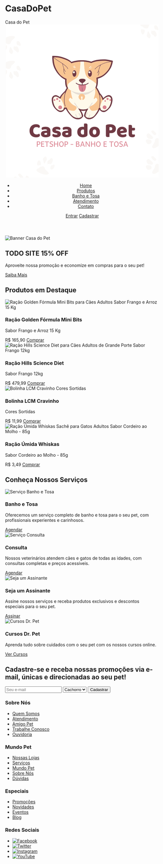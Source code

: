 # CasaDoPet
<!DOCTYPE html>
<html lang="pt-BR">
<head>
    <meta charset="UTF-8">
    <meta name="viewport" content="width=device-width, initial-scale=1.0">
    Casa do Pet
    <link rel="stylesheet" href="style.css">
</head>
<body>
    <header>
        <div class="logo">
            <img src="https://github.com/guilherme-rigel/CasaDoPet/blob/main/logo%20casa%20do%20pet.png?raw=true" alt="Logo Casa do Pet">
        </div>
        <nav>
            <ul>
                <li><a href="#">Home</a></li>
                <li><a href="#">Produtos</a></li>
                <li><a href="#">Banho e Tosa</a></li>
                <li><a href="#">Atendimento</a></li>
                <li><a href="#">Contato</a></li>
            </ul>
        </nav>
        <div class="login-cadastro">
            <a href="#">Entrar</a>
            <a href="#">Cadastrar</a>
        </div>
    </header>
    <main>
        <section class="banner">
            <img src="banner_casadopet.jpg" alt="Banner Casa do Pet">
        </section>
        <section class="promocao">
            <h2>TODO SITE 15% OFF</h2>
            <p>Aproveite nossa promoção e economize em compras para o seu pet!</p>
            <a href="#">Saiba Mais</a>
        </section>
        <section class="produtos-em-destaque">
            <h2>Produtos em Destaque</h2>
            <div class="produto">
                <img src="racao_golden.jpg" alt="Ração Golden Fórmula Mini Bits para Cães Adultos Sabor Frango e Arroz 15 Kg">
                <h3>Ração Golden Fórmula Mini Bits</h3>
                <p>Sabor Frango e Arroz 15 Kg</p>
                <span class="preco">R$ 165,90</span>
                <a href="#">Comprar</a>
            </div>
            <div class="produto">
                <img src="racao_hills.jpg" alt="Ração Hills Science Diet para Cães Adultos de Grande Porte Sabor Frango 12kg">
                <h3>Ração Hills Science Diet</h3>
                <p>Sabor Frango 12kg</p>
                <span class="preco">R$ 479,99</span>
                <a href="#">Comprar</a>
            </div>
            <div class="produto">
                <img src="bolinha_lcm.jpg" alt="Bolinha LCM Cravinho Cores Sortidas">
                <h3>Bolinha LCM Cravinho</h3>
                <p>Cores Sortidas</p>
                <span class="preco">R$ 11,99</span>
                <a href="#">Comprar</a>
            </div>
            <div class="produto">
                <img src="racao_whiskas.jpg" alt="Ração Úmida Whiskas Sachê para Gatos Adultos Sabor Cordeiro ao Molho - 85g">
                <h3>Ração Úmida Whiskas</h3>
                <p>Sabor Cordeiro ao Molho - 85g</p>
                <span class="preco">R$ 3,49</span>
                <a href="#">Comprar</a>
            </div>
        </section>
        <section class="servicos">
            <h2>Conheça Nossos Serviços</h2>
            <div class="servico">
                <img src="servico_banhoetosa_casadopet.jpg" alt="Serviço Banho e Tosa">
                <h3>Banho e Tosa</h3>
                <p>Oferecemos um serviço completo de banho e tosa para o seu pet, com profissionais experientes e carinhosos.</p>
                <a href="#">Agendar</a>
            </div>
            <div class="servico">
                <img src="servico_consulta_casadopet.jpg" alt="Serviço Consulta">
                <h3>Consulta</h3>
                <p>Nossos veterinários atendem cães e gatos de todas as idades, com consultas completas e preços acessíveis.</p>
                <a href="#">Agendar</a>
            </div>
            <div class="servico">
                <img src="servico_assinatura_casadopet.jpg" alt="Seja um Assinante">
                <h3>Seja um Assinante</h3>
                <p>Assine nossos serviços e receba produtos exclusivos e descontos especiais para o seu pet.</p>
                <a href="#">Assinar</a>
            </div>
            <div class="servico">
                <img src="servico_cursos_casadopet.jpg" alt="Cursos Dr. Pet">
                <h3>Cursos Dr. Pet</h3>
                <p>Aprenda tudo sobre cuidados com o seu pet com os nossos cursos online.</p>
                <a href="#">Ver Cursos</a>
            </div>
        </section>
        <section class="newsletter">
            <div class="container">
                <h2>Cadastre-se e receba nossas promoções via e-mail, únicas e direcionadas ao seu pet!</h2>
                <form action="#">
                    <input type="email" placeholder="Seu e-mail">
                    <select name="pet">
                        <option value="cachorro">Cachorro</option>
                        <option value="gato">Gato</option>
                        <option value="outros">Outros</option>
                    </select>
                    <button type="submit">Cadastrar</button>
                </form>
            </div>
        </section>
    </main>
    <footer>
        <div class="container">
            <div class="footer-links">
                <h3>Sobre Nós</h3>
                <ul>
                    <li><a href="#">Quem Somos</a></li>
                    <li><a href="#">Atendimento</a></li>
                    <li><a href="#">Amigo Pet</a></li>
                    <li><a href="#">Trabalhe Conosco</a></li>
                    <li><a href="#">Ouvidoria</a></li>
                </ul>
            </div>
            <div class="footer-links">
                <h3>Mundo Pet</h3>
                <ul>
                    <li><a href="#">Nossas Lojas</a></li>
                    <li><a href="#">Serviços</a></li>
                    <li><a href="#">Mundo Pet</a></li>
                    <li><a href="#">Sobre Nós</a></li>
                    <li><a href="#">Dúvidas</a></li>
                </ul>
            </div>
            <div class="footer-links">
                <h3>Especiais</h3>
                <ul>
                    <li><a href="#">Promoções</a></li>
                    <li><a href="#">Novidades</a></li>
                    <li><a href="#">Eventos</a></li>
                    <li><a href="#">Blog</a></li>
                </ul>
            </div>
            <div class="social-media">
                <h3>Redes Sociais</h3>
                <ul>
                    <li><a href="#"><img src="facebook_icon.png" alt="Facebook"></a></li>
                    <li><a href="#"><img src="twitter_icon.png" alt="Twitter"></a></li>
                    <li><a href="#"><img src="instagram_icon.png" alt="Instagram"></a></li>
                    <li><a href="#"><img src="youtube_icon.png" alt="YouTube"></a></li>
                </ul>
            </div>
        </div>
    </footer>
</body>
</html>
